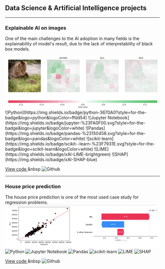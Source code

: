 ## Data Science & Artificial Intelligence projects

---

### Explainable AI on images
One of the main challenges to the AI adoption in many fields is the explainability of model's result, due to the lack of interpretability of black box models.
<!-- <img src="images/whale lime.png?raw=true"/> -->
<img src="images/cat-shap.png?raw=true"/>
![Python](https://img.shields.io/badge/python-3670A0?style=for-the-badge&logo=python&logoColor=ffdd54)
![Jupyter Notebook](https://img.shields.io/badge/jupyter-%23FA0F00.svg?style=for-the-badge&logo=jupyter&logoColor=white)
![Pandas](https://img.shields.io/badge/pandas-%23150458.svg?style=for-the-badge&logo=pandas&logoColor=white)
![scikit-learn](https://img.shields.io/badge/scikit--learn-%23F7931E.svg?style=for-the-badge&logo=scikit-learn&logoColor=white)
![LIME](https://img.shields.io/badge/xAI-LIME-brightgreen)
![SHAP](https://img.shields.io/badge/xAI-SHAP-blue)

[View code ](https://github.com/marcellocannone/explainableAI) &nbsp ![Github](https://img.shields.io/badge/GitHub-100000?style=for-the-badge&logo=github&logoColor=white)

---
### House price prediction
The house price prediction is one of the most used case study for regression problems.
<img src="images/house_price_screen.png?raw=true"/>
![Python](https://img.shields.io/badge/python-3670A0?style=for-the-badge&logo=python&logoColor=ffdd54)
![Jupyter Notebook](https://img.shields.io/badge/jupyter-%23FA0F00.svg?style=for-the-badge&logo=jupyter&logoColor=white)
![Pandas](https://img.shields.io/badge/pandas-%23150458.svg?style=for-the-badge&logo=pandas&logoColor=white)
![scikit-learn](https://img.shields.io/badge/scikit--learn-%23F7931E.svg?style=for-the-badge&logo=scikit-learn&logoColor=white)
![LIME](https://img.shields.io/badge/xAI-LIME-brightgreen)
![SHAP](https://img.shields.io/badge/xAI-SHAP-blue)

[View code ](https://github.com/marcellocannone/house_price_prediction) &nbsp ![Github](https://img.shields.io/badge/GitHub-100000?style=for-the-badge&logo=github&logoColor=white)

<!-- [Project 2 Title](/pdf/sample_presentation.pdf)
<img src="images/dummy_thumbnail.jpg?raw=true"/> 

---
-->

